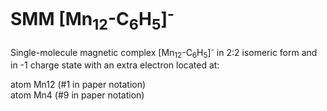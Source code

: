 # SMM [Mn<sub>12</sub>-C<sub>6</sub>H<sub>5</sub>]<sup>-</sup>

Single-molecule magnetic complex [Mn<sub>12</sub>-C<sub>6</sub>H<sub>5</sub>]<sup>-</sup> in 2:2 isomeric form and in -1 charge state with an extra electron located at:

   atom Mn12  (#1 in paper notation)      
   atom Mn4   (#9 in paper notation)
